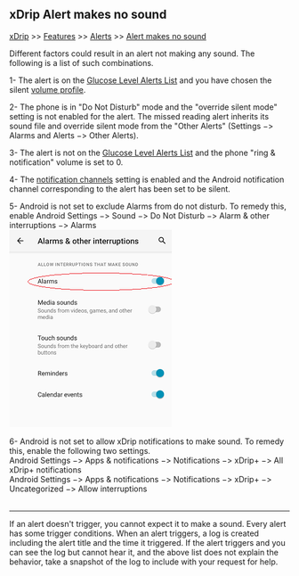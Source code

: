 ## xDrip Alert makes no sound
[xDrip](../README.md) >> [Features](./Features_page) >> [Alerts](./Alerts_page) >> [Alert makes no sound](./Silent-alert)  
  
Different factors could result in an alert not making any sound.  The following is a list of such combinations.

1- The alert is on the [Glucose Level Alerts List](./Glucose-level-alerts.md) and you have chosen the silent [volume profile](./Volume-profiles.md).  
  
2- The phone is in "Do Not Disturb" mode and the "override silent mode" setting is not enabled for the alert.  The missed reading alert inherits its sound file and override silent mode from the "Other Alerts" (Settings &#8722;> Alarms and Alerts &#8722;> Other Alerts).  
  
3- The alert is not on the [Glucose Level Alerts List](./Glucose-level-alerts.md) and the phone "ring & notification" volume is set to 0.  
  
4- The [notification channels](./Notification-channels.md) setting is enabled and the Android notification channel corresponding to the alert has been set to be silent.  
  
5- Android is not set to exclude Alarms from do not disturb.  To remedy this, enable Android Settings &#8722;> Sound &#8722;> Do Not Disturb &#8722;> Alarm & other interruptions &#8722;> Alarms  
![](./Alerts/images/ExcludeAlarms.png)  
  
6- Android is not set to allow xDrip notifications to make sound.  To remedy this, enable the following two settings.  
Android Settings &#8722;> Apps & notifications &#8722;> Notifications &#8722;> xDrip+ &#8722;> All xDrip+ notifications  
Android Settings &#8722;> Apps & notifications &#8722;> Notifications &#8722;> xDrip+ &#8722;> Uncategorized &#8722;> Allow interruptions  
<br/>  
  
---  
  
If an alert doesn't trigger, you cannot expect it to make a sound.  Every alert has some trigger conditions. When an alert triggers, a log is created including the alert title and the time it triggered.  If the alert triggers and you can see the log but cannot hear it, and the above list does not explain the behavior, take a snapshot of the log to include with your request for help.   
    
